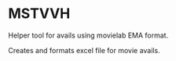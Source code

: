 # MSTVVH

Helper tool for avails using movielab EMA format.

Creates and formats excel file for movie avails.
